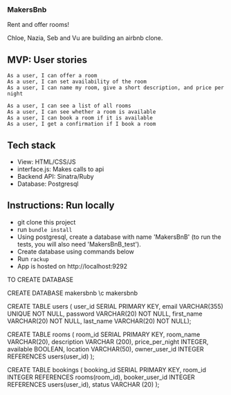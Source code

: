 ### MakersBnb

Rent and offer rooms!

Chloe, Nazia, Seb and Vu are building an airbnb clone.

## MVP: User stories

```As a user, I can offer a room```  
```As a user, I can set availability of the room```  
```As a user, I can name my room, give a short description, and price per night```  

```As a user, I can see a list of all rooms```  
```As a user, I can see whether a room is available```  
```As a user, I can book a room if it is available```  
```As a user, I get a confirmation if I book a room```  

## Tech stack
* View: HTML/CSS/JS  
* interface.js: Makes calls to api  
* Backend API: Sinatra/Ruby  
* Database: Postgresql  

## Instructions: Run locally
* git clone this project
* run ```bundle install```
* Using postgresql, create a database with name 'MakersBnB' (to run the tests, you will also need 'MakersBnB_test').
* Create database using commands below
* Run ```rackup```
* App is hosted on http://localhost:9292

TO CREATE DATABASE

CREATE DATABASE makersbnb
\c makersbnb

CREATE TABLE users (
user_id SERIAL PRIMARY KEY,
email VARCHAR(355) UNIQUE NOT NULL,
password VARCHAR(20) NOT NULL,
first_name VARCHAR(20) NOT NULL,
last_name VARCHAR(20) NOT NULL);

CREATE TABLE rooms (
room_id SERIAL PRIMARY KEY,
room_name VARCHAR(20),
description VARCHAR (200),
price_per_night INTEGER,
available BOOLEAN,
location VARCHAR(50),
owner_user_id INTEGER REFERENCES users(user_id)
);

CREATE TABLE bookings (
booking_id SERIAL PRIMARY KEY,
room_id INTEGER REFERENCES rooms(room_id),
booker_user_id INTEGER REFERENCES users(user_id),
status VARCHAR (20)
);
